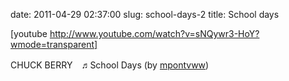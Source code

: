 date: 2011-04-29 02:37:00
slug: school-days-2
title: School days

    

[youtube http://www.youtube.com/watch?v=sNQywr3-HoY?wmode=transparent]

CHUCK BERRY　♬School Days (by [mpontvww](http://www.youtube.com/watch?v=sNQywr3-HoY&feature=related))

  

